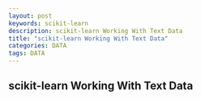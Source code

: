 ```yaml
---
layout: post
keywords: scikit-learn
description: scikit-learn Working With Text Data
title: "scikit-learn Working With Text Data"
categories: DATA
tags: DATA
---
```


## scikit-learn Working With Text Data
